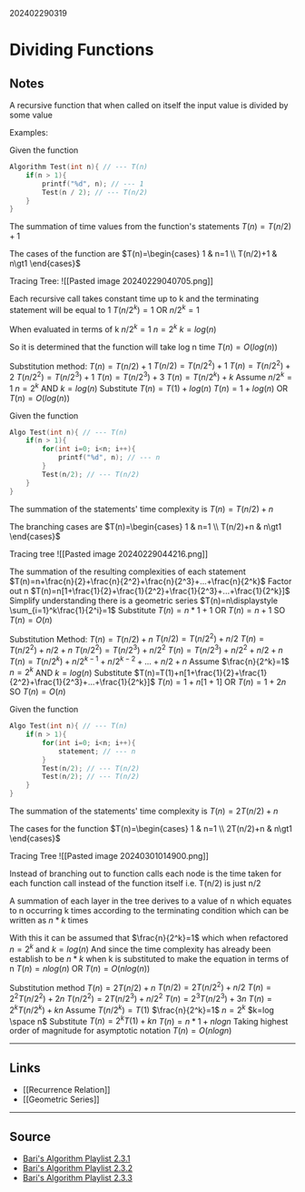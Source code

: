 202402290319
# Dividing Functions

## Notes

A recursive function that when called on itself the input value is divided by some value

Examples:

Given the function
```C
Algorithm Test(int n){ // --- T(n)
	if(n > 1){
		printf("%d", n); // --- 1
		Test(n / 2); // --- T(n/2)
	}
}
```

The summation of time values from the function's statements
$T(n)=T(n/2)+1$

The cases of the function are
$T(n)=\begin{cases} 1 & n=1 \\ T(n/2)+1 & n\gt1 \end{cases}$

Tracing Tree:
![[Pasted image 20240229040705.png]]

Each recursive call takes constant time up to k and the terminating statement will be equal to 1
$T(n/2^k)=1$ OR $n/2^k=1$

When evaluated in terms of k
$n/2^k=1$
$n=2^k$
$k=log(n)$

So it is determined that the function will take log n time
$T(n)=O(log(n))$

Substitution method:
$T(n)=T(n/2)+1$
$T(n/2)=T(n/2^2)+1$
$T(n)=T(n/2^2) + 2$
$T(n/2^2)=T(n/2^3) + 1$
$T(n)=T(n/2^3)+3$
$T(n)=T(n/2^k)+k$
Assume $n/2^k=1$
$n=2^k$ AND $k=log(n)$
Substitute
$T(n)=T(1)+log(n)$
$T(n)=1+log(n)$ OR $T(n)=O(log(n))$


Given the function
```C
Algo Test(int n){ // --- T(n)
	if(n > 1){
		for(int i=0; i<n; i++){
			printf("%d", n); // --- n
		}
		Test(n/2); // --- T(n/2)
	}
}
```

The summation of the statements' time complexity is
$T(n)=T(n/2)+n$

The branching cases are
$T(n)=\begin{cases} 1 & n=1 \\ T(n/2)+n & n\gt1 \end{cases}$

Tracing tree
![[Pasted image 20240229044216.png]]

The summation of the resulting complexities of each statement
$T(n)=n+\frac{n}{2}+\frac{n}{2^2}+\frac{n}{2^3}+...+\frac{n}{2^k}$
Factor out n
$T(n)=n[1+\frac{1}{2}+\frac{1}{2^2}+\frac{1}{2^3}+...+\frac{1}{2^k}]$
Simplify understanding there is a geometric series
$T(n)=n\displaystyle \sum_{i=1}^k\frac{1}{2^i}=1$ 
Substitute
$T(n)=n*1+1$ OR $T(n)=n+1$ SO $T(n)=O(n)$


Substitution Method:
$T(n)=T(n/2)+n$
$T(n/2)=T(n/2^2)+n/2$
$T(n)=T(n/2^2)+n/2+n$
$T(n/2^2)=T(n/2^3)+n/2^2$
$T(n)=T(n/2^3)+n/2^2+n/2+n$
$T(n)=T(n/2^k)+n/2^{k-1}+n/2^{k-2}+...+n/2+n$
Assume $\frac{n}{2^k}=1$
$n=2^k$ AND $k=log(n)$
Substitute
$T(n)=T(1)+n[1+\frac{1}{2}+\frac{1}{2^2}+\frac{1}{2^3}+...+\frac{1}{2^k}]$
$T(n)=1+n[1+1]$ OR $T(n)=1+2n$ SO $T(n)=O(n)$


Given the function
```C
Algo Test(int n){ // --- T(n)
	if(n > 1){
		for(int i=0; i<n; i++){
			statement; // --- n
		}
		Test(n/2); // --- T(n/2)
		Test(n/2); // --- T(n/2)
	}
}
```

The summation of the statements' time complexity is
$T(n)=2T(n/2)+n$

The cases for the function
$T(n)=\begin{cases} 1 & n=1 \\ 2T(n/2)+n & n\gt1 \end{cases}$

Tracing Tree
![[Pasted image 20240301014900.png]]

Instead of branching out to function calls each node is the time taken for each function call instead of the function itself i.e. T(n/2) is just n/2

A summation of each layer in the tree derives to a value of n which equates to n occurring k times according to the terminating condition which can be written as $n*k$ times

With this it can be assumed that $\frac{n}{2^k}=1$ which when refactored
$n=2^k$ and $k=log(n)$
And since the time complexity has already been establish to be $n*k$ when k is substituted to make the equation in terms of n
$T(n)=nlog(n)$ OR $T(n)=O(nlog(n))$

Substitution method
$T(n)=2T(n/2)+n$
$T(n/2)=2T(n/2^2)+n/2$
$T(n)=2^2T(n/2^2)+2n$
 $T(n/2^2)=2T(n/2^3)+n/2^2$
$T(n)=2^3T(n/2^3)+3n$
$T(n)=2^kT(n/2^k)+kn$
Assume
$T(n/2^k)=T(1)$
$\frac{n}{2^k}=1$
$n=2^k$
$k=log \space n$
Substitute
$T(n)=2^kT(1)+kn$
$T(n)=n*1+nlogn$
Taking highest order of magnitude for asymptotic notation
$T(n)=O(nlogn)$




---
## Links

- [[Recurrence Relation]]
- [[Geometric Series]]

---

## Source

- [Bari's Algorithm Playlist 2.3.1](https://youtu.be/8gt0D0IqU5w?si=Bn1RClzDFwZONmhY)
- [Bari's Algorithm Playlist 2.3.2](https://youtu.be/XcZw01FuH18?si=fWq80diZ4n8K4rMn)
- [Bari's Algorithm Playlist 2.3.3](https://youtu.be/1K9ebQJosvo?si=QhNbJJSItPuSYz1X)